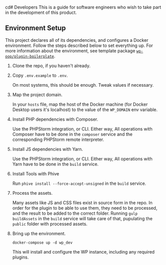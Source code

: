cd# Developers
This is a guide for software engineers who wish to take part in the development of this product.

## Environment Setup
This project declares all of its dependencies, and configures a Docker environment. Follow the
steps described below to set everything up. For more information about the environment, see
template package [`wp-oop/plugin-boilerplate`][].

1. Clone the repo, if you haven't already.
2. Copy `.env.example` to `.env`.

    On most systems, this should be enough. Tweak values if necessary.
    
3. Map the project domain.

    In your `hosts` file, map the host of the Docker machine (for Docker Desktop users it's 
    localhost) to the value of the `WP_DOMAIN` env variable.

4. Install PHP dependencies with Composer.
   
   Use the PHPStorm integration, or CLI. Either way, All operations with Composer
   have to be done in the `composer` service and the corresponding PHPStorm remote interpreter.
   
5. Install JS dependencies with Yarn.
   
   Use the PHPStorm integration, or CLI. Either way, All operations with Yarn
   have to be done in the `build` service.
   
5. Install Tools with Phive
   
   Run `phive install --force-accept-unsigned` in the `build` service.

6. Process the assets.

    Many assets like JS and CSS files exist in source form in the repo. In order
    for the plugin to be able to use them, they need to be processed, and the result
    to be added to the correct folder. Running `gulp buildAssets` in the `build` service
    will take care of that, pupulating the `public` folder with processed assets.
   
6. Bring up the environment.

    ```
    docker-compose up -d wp_dev
    ```
   
   This will install and configure the WP instance, including any required plugins.
   
   
[`wp-oop/plugin-boilerplate`]: https://github.com/wp-oop/plugin-boilerplate/
